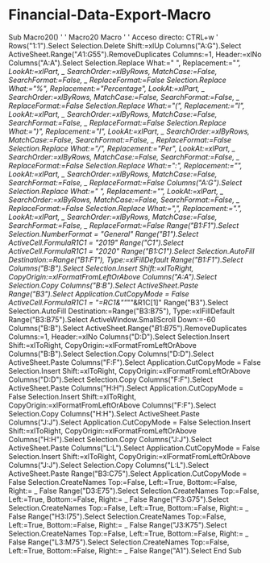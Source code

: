 # Financial-Data-Export-Macro

Sub Macro20()
'
' Macro20 Macro
'
' Acceso directo: CTRL+w
'
    Rows("1:1").Select
    Selection.Delete Shift:=xlUp
    Columns("A:G").Select
    ActiveSheet.Range("$A$1:$G$55").RemoveDuplicates Columns:=1, Header:=xlNo
    Columns("A:A").Select
    Selection.Replace What:=" ", Replacement:="_", LookAt:=xlPart, _
        SearchOrder:=xlByRows, MatchCase:=False, SearchFormat:=False, _
        ReplaceFormat:=False
    Selection.Replace What:="%", Replacement:="Percentage", LookAt:=xlPart, _
        SearchOrder:=xlByRows, MatchCase:=False, SearchFormat:=False, _
        ReplaceFormat:=False
    Selection.Replace What:="(", Replacement:="I", LookAt:=xlPart, _
        SearchOrder:=xlByRows, MatchCase:=False, SearchFormat:=False, _
        ReplaceFormat:=False
    Selection.Replace What:=")", Replacement:="I", LookAt:=xlPart, _
        SearchOrder:=xlByRows, MatchCase:=False, SearchFormat:=False, _
        ReplaceFormat:=False
    Selection.Replace What:="/", Replacement:="Per", LookAt:=xlPart, _
        SearchOrder:=xlByRows, MatchCase:=False, SearchFormat:=False, _
        ReplaceFormat:=False
    Selection.Replace What:=":", Replacement:="", LookAt:=xlPart, _
        SearchOrder:=xlByRows, MatchCase:=False, SearchFormat:=False, _
        ReplaceFormat:=False
    Columns("A:G").Select
    Selection.Replace What:=" ", Replacement:="", LookAt:=xlPart, _
        SearchOrder:=xlByRows, MatchCase:=False, SearchFormat:=False, _
        ReplaceFormat:=False
    Selection.Replace What:=",", Replacement:=".", LookAt:=xlPart, _
        SearchOrder:=xlByRows, MatchCase:=False, SearchFormat:=False, _
        ReplaceFormat:=False
    Range("B1:F1").Select
    Selection.NumberFormat = "General"
    Range("B1").Select
    ActiveCell.FormulaR1C1 = "2019"
    Range("C1").Select
    ActiveCell.FormulaR1C1 = "2020"
    Range("B1:C1").Select
    Selection.AutoFill Destination:=Range("B1:F1"), Type:=xlFillDefault
    Range("B1:F1").Select
    Columns("B:B").Select
    Selection.Insert Shift:=xlToRight, CopyOrigin:=xlFormatFromLeftOrAbove
    Columns("A:A").Select
    Selection.Copy
    Columns("B:B").Select
    ActiveSheet.Paste
    Range("B3").Select
    Application.CutCopyMode = False
    ActiveCell.FormulaR1C1 = "=RC1&""_""&R1C[1]"
    Range("B3").Select
    Selection.AutoFill Destination:=Range("B3:B75"), Type:=xlFillDefault
    Range("B3:B75").Select
    ActiveWindow.SmallScroll Down:=-60
    Columns("B:B").Select
    ActiveSheet.Range("$B$1:$B$75").RemoveDuplicates Columns:=1, Header:=xlNo
    Columns("D:D").Select
    Selection.Insert Shift:=xlToRight, CopyOrigin:=xlFormatFromLeftOrAbove
    Columns("B:B").Select
    Selection.Copy
    Columns("D:D").Select
    ActiveSheet.Paste
    Columns("F:F").Select
    Application.CutCopyMode = False
    Selection.Insert Shift:=xlToRight, CopyOrigin:=xlFormatFromLeftOrAbove
    Columns("D:D").Select
    Selection.Copy
    Columns("F:F").Select
    ActiveSheet.Paste
    Columns("H:H").Select
    Application.CutCopyMode = False
    Selection.Insert Shift:=xlToRight, CopyOrigin:=xlFormatFromLeftOrAbove
    Columns("F:F").Select
    Selection.Copy
    Columns("H:H").Select
    ActiveSheet.Paste
    Columns("J:J").Select
    Application.CutCopyMode = False
    Selection.Insert Shift:=xlToRight, CopyOrigin:=xlFormatFromLeftOrAbove
    Columns("H:H").Select
    Selection.Copy
    Columns("J:J").Select
    ActiveSheet.Paste
    Columns("L:L").Select
    Application.CutCopyMode = False
    Selection.Insert Shift:=xlToRight, CopyOrigin:=xlFormatFromLeftOrAbove
    Columns("J:J").Select
    Selection.Copy
    Columns("L:L").Select
    ActiveSheet.Paste
    Range("B3:C75").Select
    Application.CutCopyMode = False
    Selection.CreateNames Top:=False, Left:=True, Bottom:=False, Right:= _
        False
    Range("D3:E75").Select
    Selection.CreateNames Top:=False, Left:=True, Bottom:=False, Right:= _
        False
    Range("F3:G75").Select
    Selection.CreateNames Top:=False, Left:=True, Bottom:=False, Right:= _
        False
    Range("H3:I75").Select
    Selection.CreateNames Top:=False, Left:=True, Bottom:=False, Right:= _
        False
    Range("J3:K75").Select
    Selection.CreateNames Top:=False, Left:=True, Bottom:=False, Right:= _
        False
    Range("L3:M75").Select
    Selection.CreateNames Top:=False, Left:=True, Bottom:=False, Right:= _
        False
    Range("A1").Select
End Sub
